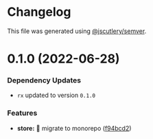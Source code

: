 # Changelog

This file was generated using [@jscutlery/semver](https://github.com/jscutlery/semver).

# 0.1.0 (2022-06-28)

### Dependency Updates

* `rx` updated to version `0.1.0`

### Features

* **store:** :truck: migrate to monorepo ([f94bcd2](https://github.com/ngry-project/workspace/commit/f94bcd24edcfe54606726e45ffc43959e3fb5f3a))
